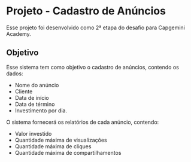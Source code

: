 # Projeto - Cadastro de Anúncios

Esse projeto foi desenvolvido como 2ª etapa do desafio para Capgemini Academy.

## Objetivo

Esse sistema tem como objetivo o cadastro de anúncios, contendo os dados:
- Nome do anúncio
- Cliente
- Data de início
- Data de término
- Investimento por dia.

O sistema fornecerá os relatórios de cada anúncio, contendo: 
- Valor investido
- Quantidade máxima de visualizações
- Quantidade máxima de cliques
- Quantidade máxima de compartilhamentos
